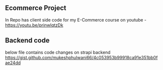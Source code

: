 ## Ecommerce Project

In Repo has client side code for my E-Commerce course on youtube - https://youtu.be/prinwlqtzDk

## Backend code
below file contains code changes on strapi backend
https://gist.github.com/mukeshphulwani66/4c053953b99918ca91e351bb0fae24dd



